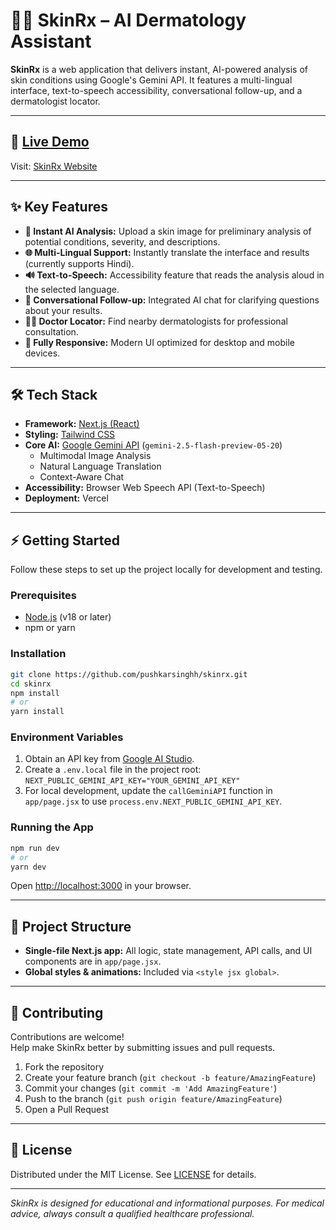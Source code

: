 # 👨‍⚕️ SkinRx – AI Dermatology Assistant

**SkinRx** is a web application that delivers instant, AI-powered analysis of skin conditions using Google's Gemini API. It features a multi-lingual interface, text-to-speech accessibility, conversational follow-up, and a dermatologist locator.

---

## 🚀 [Live Demo](#)  
Visit: [SkinRx Website](https://skin-rx.vercel.app/)

---

## ✨ Key Features

- **🔬 Instant AI Analysis:** Upload a skin image for preliminary analysis of potential conditions, severity, and descriptions.
- **🌐 Multi-Lingual Support:** Instantly translate the interface and results (currently supports Hindi).
- **🔊 Text-to-Speech:** Accessibility feature that reads the analysis aloud in the selected language.
- **💬 Conversational Follow-up:** Integrated AI chat for clarifying questions about your results.
- **👨‍⚕️ Doctor Locator:** Find nearby dermatologists for professional consultation.
- **📱 Fully Responsive:** Modern UI optimized for desktop and mobile devices.

---

## 🛠️ Tech Stack

- **Framework:** [Next.js (React)](https://nextjs.org/)
- **Styling:** [Tailwind CSS](https://tailwindcss.com/)
- **Core AI:** [Google Gemini API](https://aistudio.google.com/) (`gemini-2.5-flash-preview-05-20`)
    - Multimodal Image Analysis
    - Natural Language Translation
    - Context-Aware Chat
- **Accessibility:** Browser Web Speech API (Text-to-Speech)
- **Deployment:** Vercel 

---

## ⚡ Getting Started

Follow these steps to set up the project locally for development and testing.

### Prerequisites

- [Node.js](https://nodejs.org/) (v18 or later)
- npm or yarn

### Installation

```bash
git clone https://github.com/pushkarsinghh/skinrx.git
cd skinrx
npm install
# or
yarn install
```

### Environment Variables

1. Obtain an API key from [Google AI Studio](https://aistudio.google.com/).
2. Create a `.env.local` file in the project root:
        ```
        NEXT_PUBLIC_GEMINI_API_KEY="YOUR_GEMINI_API_KEY"
        ```
3. For local development, update the `callGeminiAPI` function in `app/page.jsx` to use `process.env.NEXT_PUBLIC_GEMINI_API_KEY`.

### Running the App

```bash
npm run dev
# or
yarn dev
```
Open [http://localhost:3000](http://localhost:3000) in your browser.

---

## 📁 Project Structure

- **Single-file Next.js app:** All logic, state management, API calls, and UI components are in `app/page.jsx`.
- **Global styles & animations:** Included via `<style jsx global>`.

---

## 🤝 Contributing

Contributions are welcome!  
Help make SkinRx better by submitting issues and pull requests.

1. Fork the repository
2. Create your feature branch (`git checkout -b feature/AmazingFeature`)
3. Commit your changes (`git commit -m 'Add AmazingFeature'`)
4. Push to the branch (`git push origin feature/AmazingFeature`)
5. Open a Pull Request

---

## 📄 License

Distributed under the MIT License. See [LICENSE](LICENSE) for details.

---

*SkinRx is designed for educational and informational purposes. For medical advice, always consult a qualified healthcare professional.*